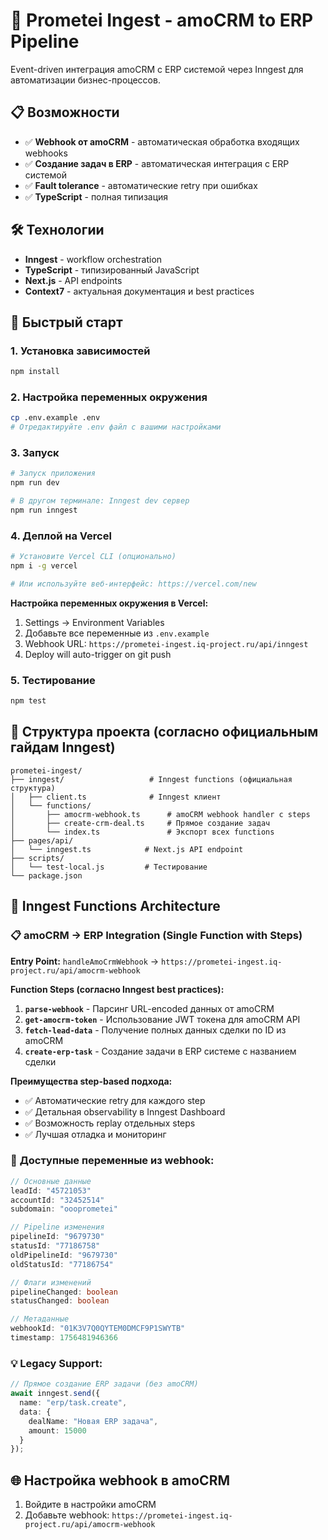 # 🚀 Prometei Ingest - amoCRM to ERP Pipeline

Event-driven интеграция amoCRM с ERP системой через Inngest для автоматизации бизнес-процессов.

## 📋 Возможности

- ✅ **Webhook от amoCRM** - автоматическая обработка входящих webhooks
- ✅ **Создание задач в ERP** - автоматическая интеграция с ERP системой
- ✅ **Fault tolerance** - автоматические retry при ошибках
- ✅ **TypeScript** - полная типизация

## 🛠 Технологии

- **Inngest** - workflow orchestration
- **TypeScript** - типизированный JavaScript
- **Next.js** - API endpoints
- **Context7** - актуальная документация и best practices

## 🚀 Быстрый старт

### 1. Установка зависимостей

```bash
npm install
```

### 2. Настройка переменных окружения

```bash
cp .env.example .env
# Отредактируйте .env файл с вашими настройками
```

### 3. Запуск

```bash
# Запуск приложения
npm run dev

# В другом терминале: Inngest dev сервер
npm run inngest
```

### 4. Деплой на Vercel

```bash
# Установите Vercel CLI (опционально)
npm i -g vercel

# Или используйте веб-интерфейс: https://vercel.com/new
```

**Настройка переменных окружения в Vercel:**
1. Settings → Environment Variables
2. Добавьте все переменные из `.env.example`
3. Webhook URL: `https://prometei-ingest.iq-project.ru/api/inngest`
4. Deploy will auto-trigger on git push

### 5. Тестирование

```bash
npm test
```

## 📁 Структура проекта (согласно официальным гайдам Inngest)

```
prometei-ingest/
├── inngest/                   # Inngest functions (официальная структура)
│   ├── client.ts              # Inngest клиент
│   └── functions/
│       ├── amocrm-webhook.ts      # amoCRM webhook handler с steps
│       ├── create-crm-deal.ts     # Прямое создание задач
│       └── index.ts               # Экспорт всех functions
├── pages/api/
│   └── inngest.ts            # Next.js API endpoint
├── scripts/
│   └── test-local.js         # Тестирование
└── package.json
```

## 🔧 Inngest Functions Architecture

### 📋 **amoCRM → ERP Integration (Single Function with Steps)**

**Entry Point:** `handleAmoCrmWebhook` → `https://prometei-ingest.iq-project.ru/api/amocrm-webhook`

**Function Steps (согласно Inngest best practices):**
1. **`parse-webhook`** - Парсинг URL-encoded данных от amoCRM
2. **`get-amocrm-token`** - Использование JWT токена для amoCRM API
3. **`fetch-lead-data`** - Получение полных данных сделки по ID из amoCRM
4. **`create-erp-task`** - Создание задачи в ERP системе с названием сделки

**Преимущества step-based подхода:**
- ✅ Автоматические retry для каждого step
- ✅ Детальная observability в Inngest Dashboard
- ✅ Возможность replay отдельных steps
- ✅ Лучшая отладка и мониторинг

### 🔄 **Доступные переменные из webhook:**

```typescript
// Основные данные
leadId: "45721053"
accountId: "32452514" 
subdomain: "oooprometei"

// Pipeline изменения
pipelineId: "9679730"
statusId: "77186758"
oldPipelineId: "9679730"
oldStatusId: "77186754"

// Флаги изменений
pipelineChanged: boolean
statusChanged: boolean

// Метаданные
webhookId: "01K3V7Q0QYTEM0DMCF9P1SWYTB"
timestamp: 1756481946366
```

### 💡 **Legacy Support:**

```typescript
// Прямое создание ERP задачи (без amoCRM)
await inngest.send({
  name: "erp/task.create",
  data: {
    dealName: "Новая ERP задача",
    amount: 15000
  }
});
```

## 🌐 Настройка webhook в amoCRM

1. Войдите в настройки amoCRM
2. Добавьте webhook: `https://prometei-ingest.iq-project.ru/api/amocrm-webhook`



